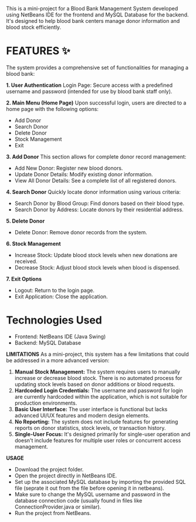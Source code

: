 This is a mini-project for a Blood Bank Management System developed using NetBeans IDE for the frontend and MySQL Database for the backend. It's designed to help blood bank centers manage donor information and blood stock efficiently. 

# FEATURES ✨
The system provides a comprehensive set of functionalities for managing a blood bank:

**1. User Authentication**
Login Page: Secure access with a predefined username and password (intended for use by blood bank staff only).

**2. Main Menu (Home Page)**
Upon successful login, users are directed to a home page with the following options:
* Add Donor
* Search Donor
* Delete Donor
* Stock Management
* Exit

**3. Add Donor**
This section allows for complete donor record management:
* Add New Donor: Register new blood donors.
* Update Donor Details: Modify existing donor information.
* View All Donor Details: See a complete list of all registered donors.

**4. Search Donor**
Quickly locate donor information using various criteria:
* Search Donor by Blood Group: Find donors based on their blood type.
* Search Donor by Address: Locate donors by their residential address.

**5. Delete Donor**
* Delete Donor: Remove donor records from the system.

**6. Stock Management**
* Increase Stock: Update blood stock levels when new donations are received.
* Decrease Stock: Adjust blood stock levels when blood is dispensed.

**7. Exit Options**
* Logout: Return to the login page.
* Exit Application: Close the application.

# Technologies Used 
* Frontend: NetBeans IDE (Java Swing)
* Backend: MySQL Database

**LIMITATIONS**
As a mini-project, this system has a few limitations that could be addressed in a more advanced version:
1) **Manual Stock Management:** The system requires users to manually increase or decrease blood stock. There is no automated process for updating stock levels based on donor additions or blood requests.
2) **Hardcoded Login Credentials:** The username and password for login are currently hardcoded within the application, which is not suitable for production environments.
3) **Basic User Interface:** The user interface is functional but lacks advanced UI/UX features and modern design elements.
4) **No Reporting:** The system does not include features for generating reports on donor statistics, stock levels, or transaction history.
5) **Single-User Focus:** It's designed primarily for single-user operation and doesn't include features for multiple user roles or concurrent access management.

**USAGE**
* Download the project folder.
* Open the project directly in NetBeans IDE.
* Set up the associated MySQL database by importing the provided SQL file (seprate it out from the file before opening it in netbeans).
* Make sure to change the MySQL username and password in the database connection code (usually found in files like ConnectionProvider.java or similar).
* Run the project from NetBeans.
